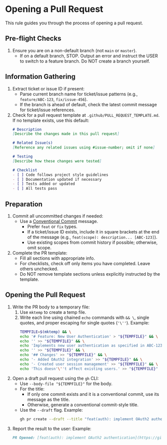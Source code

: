 # Opening a Pull Request

This rule guides you through the process of opening a pull request.

## Pre-flight Checks

1. Ensure you are on a non-default branch (not `main` or `master`).
	- If on a default branch, STOP. Output an error and instruct the USER to switch to a feature branch. Do NOT create a branch yourself.

## Information Gathering

1. Extract ticket or issue ID if present:
	- Parse current branch name for ticket/issue patterns (e.g., `feature/ABC-123`, `fix/issue-456`).
	- If the branch is ahead of default, check the latest commit message for ticket/issue references.
2. Check for a pull request template at `.github/PULL_REQUEST_TEMPLATE.md`. If no template exists, use this default:
	```markdown
	# Description
	[Describe the changes made in this pull request]

	# Related Issue(s)
	[Reference any related issues using #issue-number; omit if none]

	# Testing
	[Describe how these changes were tested]

	# Checklist
	- [ ] Code follows project style guidelines
	- [ ] Documentation updated if necessary
	- [ ] Tests added or updated
	- [ ] All tests pass
	```

## Preparation

1. Commit all uncommitted changes if needed:
	- Use a [Conventional Commit](https://www.conventionalcommits.org/en/v1.0.0/) message.
		- Prefer `feat` or `fix` types.
		- If a ticket/issue ID exists, include it in square brackets at the end of the message (e.g., `feat(scope): description... [ABC-123]`).
		- Use existing scopes from commit history if possible; otherwise, omit scope.
2. Complete the PR template:
	- Fill all sections with appropriate info.
	- For checklists, check off only items you have completed. Leave others unchecked.
	- Do NOT remove template sections unless explicitly instructed by the template.

## Opening the Pull Request

1. Write the PR body to a temporary file:
	1. Use `mktemp` to create a temp file.
	2. Write each line using chained `echo` commands with `&& \`, single quotes, and proper escaping for single quotes (`'\''`).
		Example:
		```bash
		TEMPFILE=$(mktemp) && \
		echo '# Feature: New User Authentication' > "${TEMPFILE}" && \
		echo '' >> "${TEMPFILE}" && \
		echo 'Implements new user authentication as specified in ABC-123.' >> "${TEMPFILE}" && \
		echo '' >> "${TEMPFILE}" && \
		echo '## Changes' >> "${TEMPFILE}" && \
		echo '- Added OAuth2 integration' >> "${TEMPFILE}" && \
		echo '- Created user session management' >> "${TEMPFILE}" && \
		echo 'This doesn'\''t affect existing users.' >> "${TEMPFILE}"
		```
2. Open a draft pull request using the `gh` CLI:
	- Use `--body-file "${TEMPFILE}"` for the body.
	- For the title:
		- If only one commit exists and it is a conventional commit, use its message as the title.
		- Otherwise, generate a conventional commit-style title.
	- Use the `--draft` flag.
		Example:
		```bash
		gh pr create --draft --title "feat(auth): implement OAuth2 authentication" --body-file $TEMPFILE
		```
3. Report the result to the user:
	Example:
	```markdown
	PR Opened: [feat(auth): implement OAuth2 authentication](https://github.com/username/repo/pull/123)
	```
